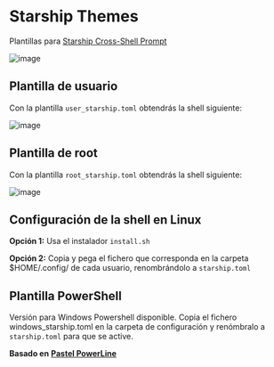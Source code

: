 # Starship Themes

Plantillas para [Starship Cross-Shell Prompt](https://starship.rs/)


![image](https://user-images.githubusercontent.com/26630788/182826883-07fbbf5d-ee3e-4389-bcda-32d3c8d39717.png)


## Plantilla de usuario

Con la plantilla ```user_starship.toml``` obtendrás la shell siguiente:

![image](https://user-images.githubusercontent.com/26630788/182824515-2b500690-c97e-480b-a0ea-c02e62bc3a98.png)


## Plantilla de root

Con la plantilla ```root_starship.toml``` obtendrás la shell siguiente:

![image](https://user-images.githubusercontent.com/26630788/182827166-d5385fe6-7d0a-40e9-9ff0-e2fa9d35b984.png)


## Configuración de la shell en Linux

**Opción 1:** Usa el instalador
```install.sh``` 

**Opción 2:** Copia y pega el fichero que corresponda en la carpeta $HOME/.config/ de cada usuario, renombrándolo a ```starship.toml```

## Plantilla PowerShell

Versión para Windows Powershell disponible.
Copia el fichero windows_starship.toml en la carpeta de configuración y renómbralo a ```starship.toml``` para que se active.

**Basado en** [**Pastel PowerLine**](https://starship.rs/es-ES/presets/#pastel-powerline)
